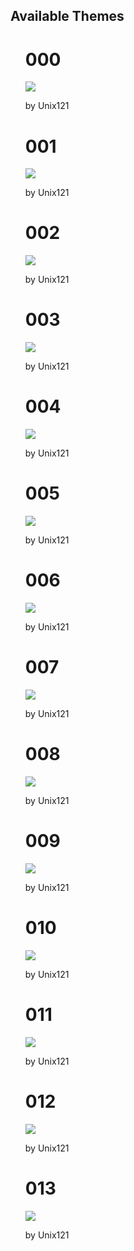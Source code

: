 <h2>Available Themes</h2>
<ul>

<h1>000</h1>

![](screenshots/000.png)

by Unix121
<h1>001</h1>

![](screenshots/001.png)

by Unix121
<h1>002</h1>

![](screenshots/002.png)

by Unix121
<h1>003</h1>

![](screenshots/003.png)

by Unix121
<h1>004</h1>

![](screenshots/004.png)

by Unix121
<h1>005</h1>

![](screenshots/005.png)

by Unix121
<h1>006</h1>

![](screenshots/006.png)

by Unix121
<h1>007</h1>

![](screenshots/007.png)

by Unix121
<h1>008</h1>

![](screenshots/008.png)

by Unix121
<h1>009</h1>

![](screenshots/009.png)

by Unix121
<h1>010</h1>

![](screenshots/010.png)

by Unix121
<h1>011</h1>

![](screenshots/011.png)

by Unix121
<h1>012</h1>

![](screenshots/012.png)

by Unix121
<h1>013</h1>

![](screenshots/013.png)

by Unix121
</ul>
